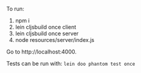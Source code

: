 To run:

1. npm i
2. lein cljsbuild once client
3. lein cljsbuild once server
4. node resources/server/index.js

Go to http://localhost:4000.

Tests can be run with:
`lein doo phantom test once`